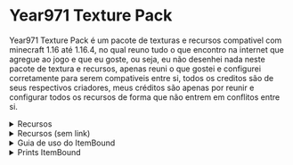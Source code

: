# Year971 Texture Pack

Year971 Texture Pack é um pacote de texturas e recursos compativel com minecraft 1.16 até 1.16.4, no qual reuno tudo o que encontro na internet que agregue ao jogo e que eu goste, ou seja, eu não desenhei nada neste pacote de textura e recursos, apenas reuni o que gostei e configurei corretamente para serem compativeis entre si, todos os creditos são de seus respectivos criadores, meus créditos são apenas por reunir e configurar todos os recursos de forma que não entrem em conflitos entre si.



<details>
<summary>Recursos</summary>

Atualmente o pacote de texturas e recursos Year971 conta com
- Faithful 1.16 (Base)
https://faithful.team/
- Default Dark Mode (Aparencia dos Menus)
https://www.curseforge.com/minecraft/texture-packs/default-dark-mode
- Colourful Containers Dark (Aparencia dos Menus)
https://www.planetminecraft.com/texture-pack/colourful-containers-dark-mode-gui-optifine-required/
- Itembound 1.9 (Novos itens)
https://www.planetminecraft.com/texture-pack/itembound-fixed/
- Spawn Egg 3D (Para ovos de geração)
https://www.curseforge.com/minecraft/texture-packs/spawn-egg-3d
- Potion Icons (Para icones de poções e flechas encantadas)
https://www.planetminecraft.com/texture-pack/potion-icons-java-edition/
- Player Mob Models (para os mobs)
https://www.planetminecraft.com/texture-pack/cute-mob-models-resource-pack-my-own-version/
- Vanilla Tweaks (Recursos Extras)
https://vanillatweaks.net/picker/resource-packs/

</details>

<details>
<summary>Recursos (sem link)</summary>

 - DifferentStems  
 - BetterParticles  
 - HDShieldBanners  
 - AnimatedCampfireItem  
 - PolishedStonesToBricks  
 - BushyLeaves  
 - DarkerDarkOakLeaves  
 - FancySunflowers  
 - GrassSides  
 - MyceliumSides  
 - PathSides  
 - PodzolSides  
 - SnowSides  
 - CrimsonNyliumSides  
 - WarpedNyliumSides  
 - QuieterMinecarts  
 - OreBorders  
 - VisualInfestedStoneItems  
 - HungerPreview  
 - StickyPistonSides  
 - DirectionalHoppers  
 - DirectionalDispensersDroppers  
 - BetterObservers  
 - GroovyLevers  
 - CompassLodestone  
 - BrewingGuideDark  
 - VisualHoney  
 - VisualCauldronStages  
 - VisualComposterStages  
 - VisualSaplingGrowth  
 - NoteblockBanners  
 - 3DTiles  
 - 3DLadders  
 - 3DRails  
 - 3DSugarcane  
 - 3DIronBars  
 - 3DLilyPads  
 - 3DMushrooms  
 - 3DStonecutters  
 - 3DDoors&Trapdoors  
 - 3DVines  
 - PingColorIndicator  
 - NumberedHotbar  
 - StandardGalactic  
 - SGAToEnglish  
 - DoubleSlabFix  
 
</details>

<details>
<summary>Guia de uso do ItemBound</summary>

![ItemBound Logo](ItemBound/0.png)

# Índice
1. [Equipamentos & Armamentos](#equipamentos--armamentos "Equipamentos & Armamentos")  
1.1 [Classicos](#classicos "classicos")  
1.2 [Arcos](#arcos "Arcos")  
1.3 [Espadas de Bloco](#espadas-de-bloco "Espadas de Bloco")  
1.4 [Armas](#armas "Armas")  
1.5 [Fantasia](#fantasia "Fantasia")  
1.6 [Legendarios](#legendarios "Legendarios")  
1.7 [Sabres de Luz](#sabres-de-luz "Sabres de Luz")  
1.8 [Celulares](#celulares "Celulares")  
1.9 [Sobreviventes](#sobreviventes "Sobreviventes")  
1.10 [Video Game](#video-game "Video Game")  
1.11 [Pistolas D`agua](#pistolas-dagua "Pistolas Dagua")  
1.12 [Utensílios de Escrita](#utens%C3%ADlios-de-escrita "Utensílios de Escrita")  
1.13 [Isqueiros](#isqueiros "Isqueiros")  
1.14 [Fidget Spinners](#fidget-spinners "Fidget Spinners")  
1.15 [Picaretas](#picaretas "Picaretas")  
1.16 [Pá](#pa "Pá")  
1.17 [Tesouras](#tesouras "Tesouras")  
2. [Escudos](#escudos "Escudos")  
2.1 [Pranchas](#pranchas "Pranchas")  
2.2 [Escudos de Madeira](#escudos-de-madeira "Escudos de Madeira")  
3. [Armaduras](#armaduras "Armaduras")  
3.1 [Capas](#capas "Capas")  
3.2 [Fantasias](#fantasias "Fantasias")  
3.3 [Power Rangers](#power-rangers "Power Rangers")  
3.4 [Armadura Invisivel](#armadura-invisivel "Armadura Invisivel")  
3.5 [Armadura Minecraft](#armadura-minecraft "Armadura Minecraft")  
 

## Equipamentos & Armamentos
### Classicos
|Icone|Nome|Item|Encantamento|
|--|--|--|-|
|![Adaga](ItemBound/table/5.png)|Dagger|Qualquer Espada|-|
|![Katana](ItemBound/table/6.png)|Katana|Qualquer Espada|-|
|![Espada Longa](ItemBound/table/7.png)|Longsword|Qualquer Espada|-|
|![enter image description here](ItemBound/table/8.png)|Nunchuck|Qualquer Espada|-|
|![Rapieira](ItemBound/table/9.png)|Rapier|Qualquer Espada|-|
|![Lança](ItemBound/table/10.png)|Spear|Qualquer Espada|-|
|![Tridente](ItemBound/table/11.png)|Trident|Qualquer Espada|-|
|![Machado de Batalha](ItemBound/table/12.png)|Battle Axe|Qualquer Machado|-|
|![Foice](ItemBound/table/13.png)|Scythe|Qualquer Machado|-|

 ### Arcos

|Icone|Nome|Item|Encantamento|
|--|--|--|--|
|![Arco em Chamas](ItemBound/table/14.png)|Blaze Bow|Arco|Chama|
|![Arco Azul](ItemBound/table/15.png)|Bluejay Bow|Arco|-|
|![Arco Cardinal](ItemBound/table/16.png)|Cardinal Bow|Arco|-|
|![Arco-Iris](ItemBound/table/17.png)|Rain-Bow|Arco|Infinidade

### Espadas de Blocos
|Icone|Nome|Item|Encantamento|
|--|--|--|--|
|![Espada de Pedra Matriz](ItemBound/table/18.png)|Bedrock Sword|Qualquer Espada|Inquebravel|
|![-](ItemBound/table/19.png)|Red Concrete Sword|Qualquer Espada|-|
|![-](ItemBound/table/19.png)|Orange Concrete Sword|Qualquer Espada|-|
|![-](ItemBound/table/19.png)|Yellow Concrete Sword|Qualquer Espada|-|
|![-](ItemBound/table/19.png)|Lime Concrete Sword|Qualquer Espada|-|
|![-](ItemBound/table/19.png)|Green Concrete Sword|Qualquer Espada|-|
|![-](ItemBound/table/19.png)|Cyan Concrete Sword|Qualquer Espada|-|
|![-](ItemBound/table/19.png)|Light-Blue Concrete Sword|Qualquer Espada|-|
|![-](ItemBound/table/19.png)|Blue Concrete Sword|Qualquer Espada|-|
|![-](ItemBound/table/19.png)|Purple Concrete Sword|Qualquer Espada|-|
|![-](ItemBound/table/19.png)|Magenta Concrete Sword|Qualquer Espada|-|
|![-](ItemBound/table/19.png)|Pink Concrete Sword|Qualquer Espada|-|
|![-](ItemBound/table/19.png)|Brown Concrete Sword|Qualquer Espada|-|
|![-](ItemBound/table/19.png)|White Concrete Sword|Qualquer Espada|-|
|![-](ItemBound/table/19.png)|Light-Gray Concrete Sword|Qualquer Espada|-|
|![-](ItemBound/table/19.png)|Gray Concrete Sword|Qualquer Espada|-|
|![-](ItemBound/table/19.png)|Black Concrete Sword|Qualquer Espada|-|
|![-](ItemBound/table/20.png)|Emerald Sword|Qualquer Espada|Saque|
|![-](ItemBound/table/21.png)|Glass Sword|Qualquer Espada|-|
|![-](ItemBound/table/22.png)|Nether Sword|Qualquer Espada|Aspecto Flamejante|
|![-](ItemBound/table/23.png)|Obsidian Sword|Qualquer Espada|Repulsão|
|![-](ItemBound/table/24.png)|Rainbow Sword|Qualquer Espada|-|
|![-](ItemBound/table/25.png)|Andesite Sword|Qualquer Espada|-|
|![-](ItemBound/table/25.png)|Diorite Sword|Qualquer Espada|-|
|![-](ItemBound/table/25.png)|Granite Sword|Qualquer Espada|-|
|![-](ItemBound/table/26.png)|Sandstone Sword|Qualquer Espada|-|
|![-](ItemBound/table/26.png)|Red Sandstone Sword|Qualquer Espada|-|

### Armas
|Icone|Nome|Item|Encantamento|
|--|--|--|--|
|![-](ItemBound/table/27.png)|Handgun|Arco|-|
|![-](ItemBound/table/28.png)|Viper|Arco|afiação|

### Fantasia
|Icone|Nome|Item|Encantamento|
|--|--|--|--|
|![-](ItemBound/table/29.png)|Dark Scythe|Qualquer Machado|Afiação|

### Legendarios
|Icone|Nome|Item|Encantamento|
|--|--|--|--|
|![-](ItemBound/table/30.png)|Excalibur|Qualquer Espada|-|

### Sabres de Luz
|Icone|Nome|Item|Encantamento|
|--|--|--|--|
|![-](ItemBound/table/31.png)|Green Lightsaber|Qualquer Espada|Afiação|
|![-](ItemBound/table/31.png)|Violet Lightsaber|Qualquer Espada|Afiação|
|![-](ItemBound/table/31.png)|Yellow Lightsaber|Qualquer Espada|Afiação|
|![-](ItemBound/table/31.png)|Red Lightsaber|Qualquer Espada|Afiação|
|![-](ItemBound/table/31.png)|Blue Lightsaber|Qualquer Espada|Afiação|

### Celulares
##### (Possivel Referencia a Mirai Nikki ?)
|Icone|Nome|Item|Encantamento|
|--|--|--|--|
|![-](ItemBound/table/32.png)|Black Smartphone|Arco||
|![-](ItemBound/table/32.png)|Silver Smartphone|Arco||
|![-](ItemBound/table/32.png)|Gold Smartphone|Arco||
|![-](ItemBound/table/32.png)|Rose Smartphone|Arco||
|![-](ItemBound/table/32.png)|Diamond Smartphone|Arco||

### Sobrevivente
|Icone|Nome|Item|Encantamento|
|--|--|--|--|
|![-](ItemBound/table/33.png)|1000 Degree Knife|Qualquer Espada|Aspecto Flamejante|
|![-](ItemBound/table/34.png)|Apple Pen|Qualquer Espada|-|
|![-](ItemBound/table/34.png)|Pineapple Pen|Qualquer Espada|-|
|![-](ItemBound/table/34.png)|Pen Pineapple Apple Pen|Qualquer Espada|-|
|![-](ItemBound/table/35.png)|Brick|Qualquer Espada|-|
|![-](ItemBound/table/36.png)|Twig|Qualquer Espada|-|
|![-](ItemBound/table/37.png)|Wooden Bat|Qualquer Espada|-|
|![-](ItemBound/table/37.png)|Iron Bat|Qualquer Espada|-|
|![-](ItemBound/table/38.png)|Knife|Qualquer Espada|-|
|![-](ItemBound/table/39.png)|Microfone|Qualquer Espada|-|
|![-](ItemBound/table/40.png)|Green Paintbrush|Qualquer Espada|-|
|![-](ItemBound/table/40.png)|Violet Paintbrush|Qualquer Espada|-|
|![-](ItemBound/table/40.png)|Yellow Paintbrush|Qualquer Espada|-|
|![-](ItemBound/table/40.png)|Red Paintbrush|Qualquer Espada|-|
|![-](ItemBound/table/40.png)|Blue Paintbrush|Qualquer Espada|-|
|![-](ItemBound/table/41.png)|Green Pinwheel|Qualquer Espada|-|
|![-](ItemBound/table/41.png)|Pink Pinwheel|Qualquer Espada|-|
|![-](ItemBound/table/41.png)|Yellow Pinwheel|Qualquer Espada|-|
|![-](ItemBound/table/41.png)|Red Pinwheel|Qualquer Espada|-|
|![-](ItemBound/table/41.png)|Blue Pinwheel|Qualquer Espada|-|
|![-](ItemBound/table/42.png)|Green Racket|Qualquer Espada|-|
|![-](ItemBound/table/42.png)|Red Racket|Qualquer Espada|-|
|![-](ItemBound/table/43.png)|Bus Stop Sign|Qualquer Espada|-|
|![-](ItemBound/table/44.png)|Stop Sign|Qualquer Espada|-|
|![-](ItemBound/table/45.png)|Work Sign|Qualquer Espada|-|

### Video Game
|Icone|Nome|Item|Encantamento|
|--|--|--|--|
|![-](ItemBound/table/46.png)|Buster Sword|Qualquer Espada|Repulsão|

### Pistolas D'agua
|Icone|Nome|Item|Encantamento|
|--|--|--|--|
|![-](ItemBound/table/47.png)|Blue Water Gun|Arco|-|
|![-](ItemBound/table/47.png)|Green Water Gun|Arco|-|
|![-](ItemBound/table/47.png)|Orange Water Gun|Arco|-|
|![-](ItemBound/table/47.png)|Pink Water Gun|Arco|-|

### Utensílios de Escrita
|Icone|Nome|Item|Encantamento|
|--|--|--|--|
|![-](ItemBound/table/48.png)|Blue Pencil|Qualquer Espada|-|
|![-](ItemBound/table/48.png)|Green Pencil|Qualquer Espada|-|
|![-](ItemBound/table/48.png)|Red Pencil|Qualquer Espada|-|
|![-](ItemBound/table/48.png)|Yellow Pencil|Qualquer Espada|-|
|![-](ItemBound/table/49.png)|Blue Marker|Qualquer Espada|-|
|![-](ItemBound/table/49.png)|Green Marker|Qualquer Espada|-|
|![-](ItemBound/table/49.png)|Red Marker|Qualquer Espada|-|
|![-](ItemBound/table/49.png)|Yellow Marker|Qualquer Espada|-|
|![-](ItemBound/table/50.png)|Blue Pen|Qualquer Espada|-|
|![-](ItemBound/table/50.png)|Green Pen|Qualquer Espada|-|
|![-](ItemBound/table/50.png)|Red Pen|Qualquer Espada|-|
|![-](ItemBound/table/50.png)|Violet Pen|Qualquer Espada|-|
|![-](ItemBound/table/51.png)|Blue Quill|Qualquer Espada|-|
|![-](ItemBound/table/51.png)|Green Quill|Qualquer Espada|-|
|![-](ItemBound/table/51.png)|Red Quill|Qualquer Espada|-|
|![-](ItemBound/table/51.png)|Yellow Quill|Qualquer Espada|-|
|![-](ItemBound/table/52.png)|Blue Fountain pen|Qualquer Espada|-|
|![-](ItemBound/table/52.png)|Green Fountain pen|Qualquer Espada|-|
|![-](ItemBound/table/52.png)|Red Fountain pen|Qualquer Espada|-|
|![-](ItemBound/table/52.png)|Yellow Fountain pen|Qualquer Espada|-|

### Isqueiros
|Icone|Nome|Item|Encantamento|
|--|--|--|--|
|![-](ItemBound/table/53.png)|Red Lighter|Pederneira||
|![-](ItemBound/table/53.png)|Orange Lighter|Pederneira||
|![-](ItemBound/table/53.png)|Yellow Lighter|Pederneira||
|![-](ItemBound/table/53.png)|Green Lighter|Pederneira||
|![-](ItemBound/table/53.png)|Blue Lighter|Pederneira||
|![-](ItemBound/table/53.png)|Violet Lighter|Pederneira||
|![-](ItemBound/table/53.png)|Pink Lighter|Pederneira||
|![-](ItemBound/table/53.png)|White Lighter|Pederneira||
|![-](ItemBound/table/53.png)|Black Lighter|Pederneira||

### Fidget Spinners
|Icone|Nome|Item|Encantamento|
|--|--|--|--|
|![-](ItemBound/table/54.png)|Red Fidget Spinner|Vara de Pescar|-|
|![-](ItemBound/table/54.png)|Orange Fidget Spinner|Vara de Pescar|-|
|![-](ItemBound/table/54.png)|Yellow Fidget Spinner|Vara de Pescar|-|
|![-](ItemBound/table/54.png)|Green Fidget Spinner|Vara de Pescar|-|
|![-](ItemBound/table/54.png)|Blue Fidget Spinner|Vara de Pescar|-|
|![-](ItemBound/table/54.png)|Violet Fidget Spinner|Vara de Pescar|-|
|![-](ItemBound/table/54.png)|Pink Fidget Spinner|Vara de Pescar|-|
|![-](ItemBound/table/54.png)|White Fidget Spinner|Vara de Pescar|-|
|![-](ItemBound/table/54.png)|Black Fidget Spinner|Vara de Pescar|-|

### Picaretas
|Icone|Nome|Item|Encantamento|
|--|--|--|--|
|![-](ItemBound/table/55.png)|Drill|Picareta de Ferro|Eficiencia|
|![-](ItemBound/table/55.png)|Drill|Picareta de Ouro|Eficiencia|
|![-](ItemBound/table/55.png)|Drill|Picareta de Diamante|Eficiencia|
|![-](ItemBound/table/56.png)|Fork|Qualquer Picareta|-|

### Pá
|Icone|Nome|Item|Encantamento|
|--|--|--|--|
|![-](ItemBound/table/57.png)|Spoon|Qualquer Pá|-|

### Tesouras
|Icone|Nome|Item|Encantamento|
|--|--|--|--|
|![-](ItemBound/table/58.png)|Razor|Tesoura|-|
|![-](ItemBound/table/59.png)|Blue Scissors|Tesoura|-|
|![-](ItemBound/table/59.png)|Green Scissors|Tesoura|-|
|![-](ItemBound/table/59.png)|Red Scissors|Tesoura|-|

## Escudos
### Pranchas
|Icone|Nome|Item|Encantamento|
|--|--|--|--|
|![-](ItemBound/table/60.png)|Red Bodyboard|Escudo|-|
|![-](ItemBound/table/60.png)|Yellow Bodyboard|Escudo|-|
|![-](ItemBound/table/60.png)|Green Bodyboard|Escudo|-|
|![-](ItemBound/table/60.png)|Blue Bodyboard|Escudo|-|
|![-](ItemBound/table/60.png)|Purple Bodyboard|Escudo|-|
|![-](ItemBound/table/60.png)|Pink Bodyboard|Escudo|-|
|![-](ItemBound/table/60.png)|Black Bodyboard|Escudo|-|

### Escudos de Madeira
|Icone|Nome|Item|Encantamento|
|--|--|--|--|
|![-](ItemBound/table/61.png)|Birch Log Shield|Escudo|-|
|![-](ItemBound/table/61.png)|Oak Log Shield|Escudo|-|
|![-](ItemBound/table/61.png)|Jungle Log Shield|Escudo|-|
|![-](ItemBound/table/61.png)|Acacia Log Shield|Escudo|-|
|![-](ItemBound/table/61.png)|Spruce Log Shield|Escudo|-|
|![-](ItemBound/table/61.png)|Dark Oak Log Shield|Escudo|-|

## Armaduras
### Capas
|Icone|Nome|Item|Encantamento|
|--|--|--|--|
|![-](ItemBound/table/63.png)|Plain Cape|Armadura de Couro|-|
|![-](ItemBound/table/64.png)|Rainbow Cape|Qualquer Armadura|-|
|![-](ItemBound/table/65.png)|Blue Haven Cape|Qualquer Armadura|-|
|![-](ItemBound/table/66.png)|ItemBound Cape|Qualquer Armadura|-|
|![-](ItemBound/table/67.png)|Blaze Cape|Qualquer Armadura|Proteção Contra Fogo|
|![-](ItemBound/table/68.png)|Creeper Cape|Qualquer Armadura|Proteção Contra Explosão|
|![-](ItemBound/table/69.png)|Cross Cape|Qualquer Armadura|Proteção|
|![-](ItemBound/table/70.png)|Curse Cape|Qualquer Armadura|Espinhos|

### Fantasias
|Icone|Nome|Item|Encantamento|
|--|--|--|--|
|![-](ItemBound/table/71.png)|Cat Ears|Capacete de Couro|-|
|![-](ItemBound/table/72.png)|Gold Cat Ears|Qualquer Capacete|-|
|![-](ItemBound/table/72.png)|Zombie Cat Ears|Qualquer Capacete|-|
|![-](ItemBound/table/72.png)|Calico Cat Ears|Qualquer Capacete|-|
|![-](ItemBound/table/72.png)|Diamond Cat Ears|Qualquer Capacete|-|
|![-](ItemBound/table/73.png)|Halo|Qualquer Capacete|Proteção|
|![-](ItemBound/table/74.png)|Black Striped Socks|Calça de Couro|-|
|![-](ItemBound/table/74.png)|White Striped Socks|Calça de Couro|-|
|![-](ItemBound/table/75.png)|Rainbow Socks|Qualquer Calça|-|
|![-](ItemBound/table/75.png)|Pastel Rainbow Socks|Qualquer Calça|-|

### Power Ranger
|Icone|Nome|Item|Encantamento|
|--|--|--|--|
|![-](ItemBound/table/76-1.png)|&#60;cor&#62; Power Crafter Helmet|Qualquer Capacete|-|
|![-](ItemBound/table/76-2.png)|&#60;cor&#62; Power Crafter Chestplate|Qualquer Peitoral|-|
|![-](ItemBound/table/76-3.png)|&#60;cor&#62; Power Crafter Leggings|Qualquer Calça|-|
|![-](ItemBound/table/76-4.png)|&#60;cor&#62; Power Crafter Boots|Qualquer Bota|-|
###### Cores: Blue, Green, Yellow, Red, Pink | Exemplo: Red Power Crafter Helmet

### Armadura Invisivel
|Icone|Nome|Item|Encantamento|
|--|--|--|--|
|![-](ItemBound/table/77-1.png)|Invisible Helmet|Qualquer Capacete|-|
|![-](ItemBound/table/77-2.png)|Invisible Chestplate|Qualquer Peitoral|-|
|![-](ItemBound/table/77-3.png)|Invisible Leggings|Qualquer Calça|-|
|![-](ItemBound/table/77-4.png)|Invisible Boots|Qualquer Bota|-|

### Armadura "Minecraft"
|Icone|Nome|Item|Encantamento|
|--|--|--|--|
|![-](ItemBound/table/78-1.png)|Slime Helmet|Capacete de Couro|-|
|![-](ItemBound/table/78-2.png)|Slime Top|Peitoral de Couro|-|
|![-](ItemBound/table/78-3.png)|Slime Pants|Calça de Couro|-|
|![-](ItemBound/table/78-4.png)|Slime Boots|Bota de Couro|-|


# <!-- <details> -->
<summary>Guia de uso do ItemBound</summary>

![ItemBound Logo](ItemBound/0.png)

## Armamentos
### Classicos
|Icone|Nome|Item|Encantamento|
|--|--|--|-|
|![Adaga](ItemBound/table/5.png)|Dagger|Qualquer Espada|-|
|![Katana](ItemBound/table/6.png)|Katana|Qualquer Espada|-|
|![Espada Longa](ItemBound/table/7.png)|Longsword|Qualquer Espada|-|
|![enter image description here](ItemBound/table/8.png)|Nunchuck|Qualquer Espada|-|
|![Rapieira](ItemBound/table/9.png)|Rapier|Qualquer Espada|-|
|![Lança](ItemBound/table/10.png)|Spear|Qualquer Espada|-|
|![Tridente](ItemBound/table/11.png)|Trident|Qualquer Espada|-|
|![Machado de Batalha](ItemBound/table/12.png)|Battle Axe|Qualquer Machado|-|
|![Foice](ItemBound/table/13.png)|Scythe|Qualquer Machado|-|

 ### Arcos

|Icone|Nome|Item|Encantamento|
|--|--|--|--|
|![Arco em Chamas](ItemBound/table/14.png)|Blaze Bow|Arco|Chama|
|![Arco Azul](ItemBound/table/15.png)|Bluejay Bow|Arco|-|
|![Arco Cardinal](ItemBound/table/16.png)|Cardinal Bow|Arco|-|
|![Arco-Iris](ItemBound/table/17.png)|Rain-Bow|Arco|Infinidade

### Espadas de Blocos
|Icone|Nome|Item|Encantamento|
|--|--|--|--|
|![Espada de Pedra Matriz](ItemBound/table/18.png)|Bedrock Sword|Qualquer Espada|Inquebravel|
|![-](ItemBound/table/19.png)|Red Concrete Sword|Qualquer Espada|-|
|![-](ItemBound/table/19.png)|Orange Concrete Sword|Qualquer Espada|-|
|![-](ItemBound/table/19.png)|Yellow Concrete Sword|Qualquer Espada|-|
|![-](ItemBound/table/19.png)|Lime Concrete Sword|Qualquer Espada|-|
|![-](ItemBound/table/19.png)|Green Concrete Sword|Qualquer Espada|-|
|![-](ItemBound/table/19.png)|Cyan Concrete Sword|Qualquer Espada|-|
|![-](ItemBound/table/19.png)|Light-Blue Concrete Sword|Qualquer Espada|-|
|![-](ItemBound/table/19.png)|Blue Concrete Sword|Qualquer Espada|-|
|![-](ItemBound/table/19.png)|Purple Concrete Sword|Qualquer Espada|-|
|![-](ItemBound/table/19.png)|Magenta Concrete Sword|Qualquer Espada|-|
|![-](ItemBound/table/19.png)|Pink Concrete Sword|Qualquer Espada|-|
|![-](ItemBound/table/19.png)|Brown Concrete Sword|Qualquer Espada|-|
|![-](ItemBound/table/19.png)|White Concrete Sword|Qualquer Espada|-|
|![-](ItemBound/table/19.png)|Light-Gray Concrete Sword|Qualquer Espada|-|
|![-](ItemBound/table/19.png)|Gray Concrete Sword|Qualquer Espada|-|
|![-](ItemBound/table/19.png)|Black Concrete Sword|Qualquer Espada|-|
|![-](ItemBound/table/20.png)|Emerald Sword|Qualquer Espada|Saque|
|![-](ItemBound/table/21.png)|Glass Sword|Qualquer Espada|-|
|![-](ItemBound/table/22.png)|Nether Sword|Qualquer Espada|Aspecto Flamejante|
|![-](ItemBound/table/23.png)|Obsidian Sword|Qualquer Espada|Repulsão|
|![-](ItemBound/table/24.png)|Rainbow Sword|Qualquer Espada|-|
|![-](ItemBound/table/25.png)|Andesite Sword|Qualquer Espada|-|
|![-](ItemBound/table/25.png)|Diorite Sword|Qualquer Espada|-|
|![-](ItemBound/table/25.png)|Granite Sword|Qualquer Espada|-|
|![-](ItemBound/table/26.png)|Sandstone Sword|Qualquer Espada|-|
|![-](ItemBound/table/26.png)|Red Sandstone Sword|Qualquer Espada|-|

### Armas
|Icone|Nome|Item|Encantamento|
|--|--|--|--|
|![-](ItemBound/table/27.png)|Handgun|Arco|-|
|![-](ItemBound/table/28.png)|Viper|Arco|afiação|

### Fantasia
|Icone|Nome|Item|Encantamento|
|--|--|--|--|
|![-](ItemBound/table/29.png)|Dark Scythe|Qualquer Machado|Afiação|

### Legendarios
|Icone|Nome|Item|Encantamento|
|--|--|--|--|
|![-](ItemBound/table/30.png)|Excalibur|Qualquer Espada|-|

### Sabres de Luz
|Icone|Nome|Item|Encantamento|
|--|--|--|--|
|![-](ItemBound/table/31.png)|Green Lightsaber|Qualquer Espada|Afiação|
|![-](ItemBound/table/31.png)|Violet Lightsaber|Qualquer Espada|Afiação|
|![-](ItemBound/table/31.png)|Yellow Lightsaber|Qualquer Espada|Afiação|
|![-](ItemBound/table/31.png)|Red Lightsaber|Qualquer Espada|Afiação|
|![-](ItemBound/table/31.png)|Blue Lightsaber|Qualquer Espada|Afiação|

### Celulares
##### (Possivel Referencia a Mirai Nikki ?)
|Icone|Nome|Item|Encantamento|
|--|--|--|--|
|![-](ItemBound/table/32.png)|Black Smartphone|Arco||
|![-](ItemBound/table/32.png)|Silver Smartphone|Arco||
|![-](ItemBound/table/32.png)|Gold Smartphone|Arco||
|![-](ItemBound/table/32.png)|Rose Smartphone|Arco||
|![-](ItemBound/table/32.png)|Diamond Smartphone|Arco||

### Sobrevivente
|Icone|Nome|Item|Encantamento|
|--|--|--|--|
|![-](ItemBound/table/33.png)|1000 Degree Knife|Qualquer Espada|Aspecto Flamejante|
|![-](ItemBound/table/34.png)|Apple Pen|Qualquer Espada|-|
|![-](ItemBound/table/34.png)|Pineapple Pen|Qualquer Espada|-|
|![-](ItemBound/table/34.png)|Pen Pineapple Apple Pen|Qualquer Espada|-|
|![-](ItemBound/table/35.png)|Brick|Qualquer Espada|-|
|![-](ItemBound/table/36.png)|Twig|Qualquer Espada|-|
|![-](ItemBound/table/37.png)|Wooden Bat|Qualquer Espada|-|
|![-](ItemBound/table/37.png)|Iron Bat|Qualquer Espada|-|
|![-](ItemBound/table/38.png)|Knife|Qualquer Espada|-|
|![-](ItemBound/table/39.png)|Microfone|Qualquer Espada|-|
|![-](ItemBound/table/40.png)|Green Paintbrush|Qualquer Espada|-|
|![-](ItemBound/table/40.png)|Violet Paintbrush|Qualquer Espada|-|
|![-](ItemBound/table/40.png)|Yellow Paintbrush|Qualquer Espada|-|
|![-](ItemBound/table/40.png)|Red Paintbrush|Qualquer Espada|-|
|![-](ItemBound/table/40.png)|Blue Paintbrush|Qualquer Espada|-|
|![-](ItemBound/table/41.png)|Green Pinwheel|Qualquer Espada|-|
|![-](ItemBound/table/41.png)|Pink Pinwheel|Qualquer Espada|-|
|![-](ItemBound/table/41.png)|Yellow Pinwheel|Qualquer Espada|-|
|![-](ItemBound/table/41.png)|Red Pinwheel|Qualquer Espada|-|
|![-](ItemBound/table/41.png)|Blue Pinwheel|Qualquer Espada|-|
|![-](ItemBound/table/42.png)|Green Racket|Qualquer Espada|-|
|![-](ItemBound/table/42.png)|Red Racket|Qualquer Espada|-|
|![-](ItemBound/table/43.png)|Bus Stop Sign|Qualquer Espada|-|
|![-](ItemBound/table/44.png)|Stop Sign|Qualquer Espada|-|
|![-](ItemBound/table/45.png)|Work Sign|Qualquer Espada|-|

### Video Game
|Icone|Nome|Item|Encantamento|
|--|--|--|--|
|![-](ItemBound/table/46.png)|Buster Sword|Qualquer Espada|Repulsão|

### Pistolas D'agua
|Icone|Nome|Item|Encantamento|
|--|--|--|--|
|![-](ItemBound/table/47.png)|Blue Water Gun|Arco|-|
|![-](ItemBound/table/47.png)|Green Water Gun|Arco|-|
|![-](ItemBound/table/47.png)|Orange Water Gun|Arco|-|
|![-](ItemBound/table/47.png)|Pink Water Gun|Arco|-|

### Utensílios de Escrita
|Icone|Nome|Item|Encantamento|
|--|--|--|--|
|![-](ItemBound/table/48.png)|Blue Pencil|Qualquer Espada|-|
|![-](ItemBound/table/48.png)|Green Pencil|Qualquer Espada|-|
|![-](ItemBound/table/48.png)|Red Pencil|Qualquer Espada|-|
|![-](ItemBound/table/48.png)|Yellow Pencil|Qualquer Espada|-|
|![-](ItemBound/table/49.png)|Blue Marker|Qualquer Espada|-|
|![-](ItemBound/table/49.png)|Green Marker|Qualquer Espada|-|
|![-](ItemBound/table/49.png)|Red Marker|Qualquer Espada|-|
|![-](ItemBound/table/49.png)|Yellow Marker|Qualquer Espada|-|
|![-](ItemBound/table/50.png)|Blue Pen|Qualquer Espada|-|
|![-](ItemBound/table/50.png)|Green Pen|Qualquer Espada|-|
|![-](ItemBound/table/50.png)|Red Pen|Qualquer Espada|-|
|![-](ItemBound/table/50.png)|Violet Pen|Qualquer Espada|-|
|![-](ItemBound/table/51.png)|Blue Quill|Qualquer Espada|-|
|![-](ItemBound/table/51.png)|Green Quill|Qualquer Espada|-|
|![-](ItemBound/table/51.png)|Red Quill|Qualquer Espada|-|
|![-](ItemBound/table/51.png)|Yellow Quill|Qualquer Espada|-|
|![-](ItemBound/table/52.png)|Blue Fountain pen|Qualquer Espada|-|
|![-](ItemBound/table/52.png)|Green Fountain pen|Qualquer Espada|-|
|![-](ItemBound/table/52.png)|Red Fountain pen|Qualquer Espada|-|
|![-](ItemBound/table/52.png)|Yellow Fountain pen|Qualquer Espada|-|

### Isqueiros
|Icone|Nome|Item|Encantamento|
|--|--|--|--|
|![-](ItemBound/table/53.png)|Red Lighter|Pederneira||
|![-](ItemBound/table/53.png)|Orange Lighter|Pederneira||
|![-](ItemBound/table/53.png)|Yellow Lighter|Pederneira||
|![-](ItemBound/table/53.png)|Green Lighter|Pederneira||
|![-](ItemBound/table/53.png)|Blue Lighter|Pederneira||
|![-](ItemBound/table/53.png)|Violet Lighter|Pederneira||
|![-](ItemBound/table/53.png)|Pink Lighter|Pederneira||
|![-](ItemBound/table/53.png)|White Lighter|Pederneira||
|![-](ItemBound/table/53.png)|Black Lighter|Pederneira||

### Fidget Spinners
|Icone|Nome|Item|Encantamento|
|--|--|--|--|
|![-](ItemBound/table/54.png)|Red Fidget Spinner|Vara de Pescar|-|
|![-](ItemBound/table/54.png)|Orange Fidget Spinner|Vara de Pescar|-|
|![-](ItemBound/table/54.png)|Yellow Fidget Spinner|Vara de Pescar|-|
|![-](ItemBound/table/54.png)|Green Fidget Spinner|Vara de Pescar|-|
|![-](ItemBound/table/54.png)|Blue Fidget Spinner|Vara de Pescar|-|
|![-](ItemBound/table/54.png)|Violet Fidget Spinner|Vara de Pescar|-|
|![-](ItemBound/table/54.png)|Pink Fidget Spinner|Vara de Pescar|-|
|![-](ItemBound/table/54.png)|White Fidget Spinner|Vara de Pescar|-|
|![-](ItemBound/table/54.png)|Black Fidget Spinner|Vara de Pescar|-|

### Picaretas
|Icone|Nome|Item|Encantamento|
|--|--|--|--|
|![-](ItemBound/table/55.png)|Drill|Picareta de Ferro|Eficiencia|
|![-](ItemBound/table/55.png)|Drill|Picareta de Ouro|Eficiencia|
|![-](ItemBound/table/55.png)|Drill|Picareta de Diamante|Eficiencia|
|![-](ItemBound/table/56.png)|Fork|Qualquer Picareta|-|

### Pá
|Icone|Nome|Item|Encantamento|
|--|--|--|--|
|![-](ItemBound/table/57.png)|Spoon|Qualquer Pá|-|

### Tesouras
|Icone|Nome|Item|Encantamento|
|--|--|--|--|
|![-](ItemBound/table/58.png)|Razor|Tesoura|-|
|![-](ItemBound/table/59.png)|Blue Scissors|Tesoura|-|
|![-](ItemBound/table/59.png)|Green Scissors|Tesoura|-|
|![-](ItemBound/table/59.png)|Red Scissors|Tesoura|-|

## Escudos
### Pranchas
|Icone|Nome|Item|Encantamento|
|--|--|--|--|
|![-](ItemBound/table/60.png)|Red Bodyboard|Escudo|-|
|![-](ItemBound/table/60.png)|Yellow Bodyboard|Escudo|-|
|![-](ItemBound/table/60.png)|Green Bodyboard|Escudo|-|
|![-](ItemBound/table/60.png)|Blue Bodyboard|Escudo|-|
|![-](ItemBound/table/60.png)|Purple Bodyboard|Escudo|-|
|![-](ItemBound/table/60.png)|Pink Bodyboard|Escudo|-|
|![-](ItemBound/table/60.png)|Black Bodyboard|Escudo|-|

### Escudos de Madeira
|Icone|Nome|Item|Encantamento|
|--|--|--|--|
|![-](ItemBound/table/61.png)|Birch Log Shield|Escudo|-|
|![-](ItemBound/table/61.png)|Oak Log Shield|Escudo|-|
|![-](ItemBound/table/61.png)|Jungle Log Shield|Escudo|-|
|![-](ItemBound/table/61.png)|Acacia Log Shield|Escudo|-|
|![-](ItemBound/table/61.png)|Spruce Log Shield|Escudo|-|
|![-](ItemBound/table/61.png)|Dark Oak Log Shield|Escudo|-|

## Armaduras
### Capas
|Icone|Nome|Item|Encantamento|
|--|--|--|--|
|![-](ItemBound/table/63.png)|Plain Cape|Armadura de Couro|-|
|![-](ItemBound/table/64.png)|Rainbow Cape|Qualquer Armadura|-|
|![-](ItemBound/table/65.png)|Blue Haven Cape|Qualquer Armadura|-|
|![-](ItemBound/table/66.png)|ItemBound Cape|Qualquer Armadura|-|
|![-](ItemBound/table/67.png)|Blaze Cape|Qualquer Armadura|Proteção Contra Fogo|
|![-](ItemBound/table/68.png)|Creeper Cape|Qualquer Armadura|Proteção Contra Explosão|
|![-](ItemBound/table/69.png)|Cross Cape|Qualquer Armadura|Proteção|
|![-](ItemBound/table/70.png)|Curse Cape|Qualquer Armadura|Espinhos|

### Fantasias
|Icone|Nome|Item|Encantamento|
|--|--|--|--|
|![-](ItemBound/table/71.png)|Cat Ears|Capacete de Couro|-|
|![-](ItemBound/table/72.png)|Gold Cat Ears|Qualquer Capacete|-|
|![-](ItemBound/table/72.png)|Zombie Cat Ears|Qualquer Capacete|-|
|![-](ItemBound/table/72.png)|Calico Cat Ears|Qualquer Capacete|-|
|![-](ItemBound/table/72.png)|Diamond Cat Ears|Qualquer Capacete|-|
|![-](ItemBound/table/73.png)|Halo|Qualquer Capacete|Proteção|
|![-](ItemBound/table/74.png)|Black Striped Socks|Calça de Couro|-|
|![-](ItemBound/table/74.png)|White Striped Socks|Calça de Couro|-|
|![-](ItemBound/table/75.png)|Rainbow Socks|Qualquer Calça|-|
|![-](ItemBound/table/75.png)|Pastel Rainbow Socks|Qualquer Calça|-|

### Power Ranger
|Icone|Nome|Item|Encantamento|
|--|--|--|--|
|![-](ItemBound/table/76-1.png)|&#60;cor&#62; Power Crafter Helmet|Qualquer Capacete|-|
|![-](ItemBound/table/76-2.png)|&#60;cor&#62; Power Crafter Chestplate|Qualquer Peitoral|-|
|![-](ItemBound/table/76-3.png)|&#60;cor&#62; Power Crafter Leggings|Qualquer Calça|-|
|![-](ItemBound/table/76-4.png)|&#60;cor&#62; Power Crafter Boots|Qualquer Bota|-|
###### Cores: Blue, Green, Yellow, Red, Pink | Exemplo: Red Power Crafter Helmet

### Armadura Invisivel
|Icone|Nome|Item|Encantamento|
|--|--|--|--|
|![-](ItemBound/table/77-1.png)|Invisible Helmet|Qualquer Capacete|-|
|![-](ItemBound/table/77-2.png)|Invisible Chestplate|Qualquer Peitoral|-|
|![-](ItemBound/table/77-3.png)|Invisible Leggings|Qualquer Calça|-|
|![-](ItemBound/table/77-4.png)|Invisible Boots|Qualquer Bota|-|

### Armadura "Minecraft"
|Icone|Nome|Item|Encantamento|
|--|--|--|--|
|![-](ItemBound/table/78-1.png)|Slime Helmet|Capacete de Couro|-|
|![-](ItemBound/table/78-2.png)|Slime Top|Peitoral de Couro|-|
|![-](ItemBound/table/78-3.png)|Slime Pants|Calça de Couro|-|
|![-](ItemBound/table/78-4.png)|Slime Boots|Bota de Couro|-|
</details>

<details>
<summary>Prints ItemBound</summary>
 
## Guia para utilizar os novos itens
<img src="ItemBound/01.png" />
<img src="ItemBound/02.png" />
<img src="ItemBound/03.png" />
<img src="ItemBound/04.png" />
<img src="ItemBound/05.png" />
<img src="ItemBound/06.png" />
<img src="ItemBound/07.png" />
<img src="ItemBound/08.png" />
<img src="ItemBound/09.png" />
<img src="ItemBound/10.png" />
<img src="ItemBound/11.png" />
<img src="ItemBound/12.png" />
<img src="ItemBound/13.png" />
<img src="ItemBound/14.png" />
<img src="ItemBound/15.png" />
<img src="ItemBound/16.png" />
<img src="ItemBound/17.png" />
<img src="ItemBound/18.png" />
<img src="ItemBound/19.png" />
<img src="ItemBound/20.png" />
<img src="ItemBound/21.png" />
<img src="ItemBound/22.png" />
<img src="ItemBound/23.png" />
<img src="ItemBound/24.png" />
<img src="ItemBound/25.png" />
<img src="ItemBound/26.png" />
<img src="ItemBound/27.png" />
<img src="ItemBound/28.png" />
<img src="ItemBound/29.png" />
<img src="ItemBound/30.png" />
<img src="ItemBound/31.png" />
<img src="ItemBound/32.png" />
<img src="ItemBound/33.png" />
<img src="ItemBound/34.png" />
<img src="ItemBound/35.png" />
<img src="ItemBound/36.png" />
<img src="ItemBound/37.png" />
<img src="ItemBound/38.png" />
<img src="ItemBound/39.png" />
<img src="ItemBound/40.png" />
<img src="ItemBound/41.png" />
<img src="ItemBound/42.png" />
<img src="ItemBound/43.png" />
<img src="ItemBound/44.png" />
<img src="ItemBound/45.png" />
<img src="ItemBound/46.png" />
<img src="ItemBound/47.png" />
<img src="ItemBound/48.png" />
<img src="ItemBound/49.png" />
<img src="ItemBound/50.png" />
<img src="ItemBound/51.png" />
<img src="ItemBound/52.png" />
<img src="ItemBound/53.png" />
<img src="ItemBound/54.png" />
<img src="ItemBound/55.png" />
<img src="ItemBound/56.png" />
<img src="ItemBound/57.png" />
<img src="ItemBound/58.png" />
<img src="ItemBound/59.png" />
<img src="ItemBound/60.png" />
<img src="ItemBound/61.png" />
 
</details>
